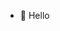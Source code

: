 - 👋 Hello
<!-- - , I’m @Hamsa-R -->
<!-- - 👀 I’m interested in Angular,Java,
- 🌱 I’m currently learning ...
- 💞️ I’m looking to collaborate on ...
- 📫 How to reach me ... -->

<!---
Hamsa-R/Hamsa-R is a ✨ special ✨ repository because its `README.md` (this file) appears on your GitHub profile.
You can click the Preview link to take a look at your changes.
--->
